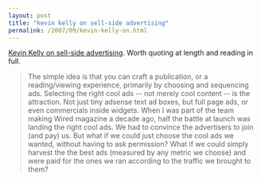 ```yaml
---
layout: post
title: "kevin kelly on sell-side advertising"
permalink: /2007/09/kevin-kelly-on.html
---
```


[Kevin Kelly on sell-side advertising](http://kk.org/ct2/2007/09/a-new-corner-in-the-future-of.php). Worth quoting at length and reading in full.

> The simple idea is that you can craft a publication, or a reading/viewing experience, primarily by choosing and sequencing ads. Selecting the right cool ads -- not merely cool content -- is the attraction. Not just tiny adsense text ad boxes, but full page ads, or even commercials inside widgets. When I was part of the team making Wired magazine a decade ago, half the battle at launch was landing the right cool ads. We had to convince the advertisers to join (and pay) us. But what if we could just choose the cool ads we wanted, without having to ask permission? What if we could simply harvest the the best ads (measured by any metric we choose) and were paid for the ones we ran according to the traffic we brought to them?